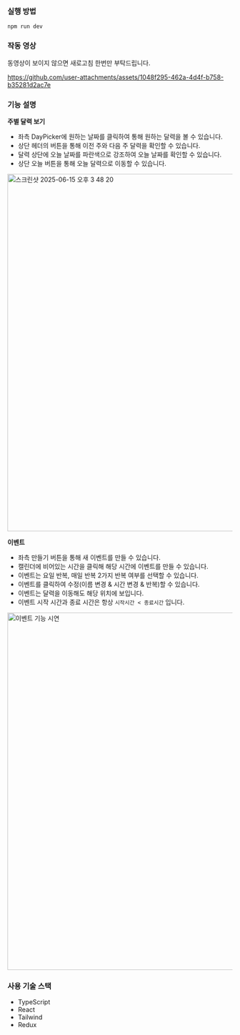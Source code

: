### 실행 방법
```
npm run dev
```

### 작동 영상

동영상이 보이지 않으면 새로고침 한번만 부탁드립니다.

https://github.com/user-attachments/assets/1048f295-462a-4d4f-b758-b35281d2ac7e

### 기능 설명

**주별 달력 보기**

- 좌측 DayPicker에 원하는 날짜를 클릭하여 통해 원하는 달력을 볼 수 있습니다.
- 상단 헤더의 버튼을 통해 이전 주와 다음 주 달력을 확인할 수 있습니다.
- 달력 상단에 오늘 날짜를 파란색으로 강조하여 오늘 날짜를 확인할 수 있습니다.
- 상단 오늘 버튼을 통해 오늘 달력으로 이동할 수 있습니다.

<img width="800" alt="스크린샷 2025-06-15 오후 3 48 20" src="https://github.com/user-attachments/assets/01689afe-9e0c-485f-b4d7-f6942ee9dcfe" />

**이벤트**

- 좌측 만들기 버튼을 통해 새 이벤트를 만들 수 있습니다.
- 캘린더에 비어있는 시간을 클릭해 해당 시간에 이벤트를 만들 수 있습니다.
- 이벤트는 요일 반복, 매일 반복 2가지 반복 여부를 선택할 수 있습니다.
- 이벤트를 클릭하여 수정(이름 변경 & 시간 변경 & 반복)할 수 있습니다.
- 이벤트는 달력을 이동해도 해당 위치에 보입니다.
- 이벤트 시작 시간과 종료 시간은 항상 `시작시간 < 종료시간` 입니다.

<img width="800" alt="이벤트 기능 시연" src="https://github.com/user-attachments/assets/e3b5c97f-9b8d-4147-b20c-5b3602acb58e" />

### 사용 기술 스택 
- TypeScript
- React
- Tailwind
- Redux
